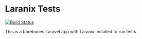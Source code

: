 # Laranix Tests

[![Build Status](https://travis-ci.org/laranix/tests.svg?branch=master)](https://travis-ci.org/laranix/tests)

This is a barebones Laravel app with Laranix installed to run tests.

